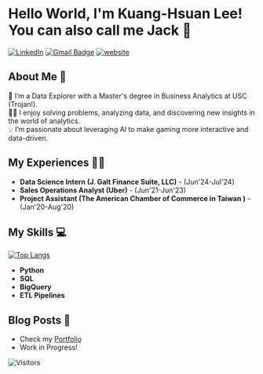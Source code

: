 # Hello World, I'm Kuang-Hsuan Lee! You can also call me Jack 👋

[![LinkedIn][linkedin-shield]][linkedin-url]
[![Gmail Badge](https://img.shields.io/badge/-Gmail-red?style=for-the-badge&logo=Gmail&logoColor=white)](mailto:leekuang@marshall.usc.edu)
[![website][website-shield]][website-url]

## About Me 🚀

🌱 I’m a Data Explorer with a Master's degree in Business Analytics at USC (Trojan!).  
👨‍💻 I enjoy solving problems, analyzing data, and discovering new insights in the world of analytics.  
💡 I’m passionate about leveraging AI to make gaming more interactive and data-driven.  

## My Experiences 👨‍💼

- **Data Science Intern (J. Galt Finance Suite, LLC)** - (Jun'24-Jul'24)
- **Sales Operations Analyst (Uber)** - (Jun'21-Jun'23)
- **Project Assistant (The American Chamber of Commerce in Taiwan )** - (Jan'20-Aug'20)

## My Skills 💻

[![Top Langs](https://github-readme-stats.vercel.app/api/top-langs/?username=jackleekuang&layout=compact)](https://github.com/jackleekuang/github-readme-stats)

- **Python**
- **SQL**
- **BigQuery**
- **ETL Pipelines**

## Blog Posts 📝

- Check my [Portfolio](https://jackleekuang.github.io/)
- Work in Progress!

![Visitors](https://visitor-badge.laobi.icu/badge?page_id=jackleekuang.jackleekuang)


[linkedin-shield]: https://img.shields.io/badge/LinkedIn-0077B5?style=for-the-badge&logo=linkedin&logoColor=white
[linkedin-url]: https://www.linkedin.com/in/kuang-hsuan-lee/
[website-shield]: https://img.shields.io/badge/Personl_Website-af9164?style=for-the-badge&logo=biolink&logoColor=white
[website-url]: https://jackleekuang.github.io/
